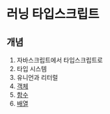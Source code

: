 # 러닝 타입스크립트

## 개념

1. 자바스크립트에서 타입스크립트로
2. 타입 시스템
3. 유니언과 리터럴
4. [객체](./ch4-object.md)
5. [함수](./ch5-function.md)
6. [배열](./ch6-array.md)

